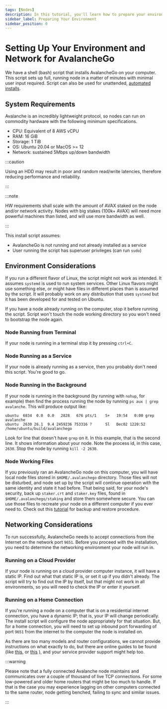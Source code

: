 ```yaml
---
tags: [Nodes]
description: In this tutorial, you'll learn how to prepare your environment for AvalancheGo installation and configure your network settings.
sidebar_label: Preparing Your Environment
sidebar_position: 0
---
```


# Setting Up Your Environment and Network for AvalancheGo

We have a shell (bash) script that installs AvalancheGo on your computer. This
script sets up full, running node in a matter of minutes with minimal user input
required. Script can also be used for unattended, [automated
installs](#unattended-installation).

## System Requirements

Avalanche is an incredibly lightweight protocol, so nodes can run on commodity
hardware with the following minimum specifications. 

- CPU: Equivalent of 8 AWS vCPU
- RAM: 16 GiB
- Storage: 1 TiB
- OS: Ubuntu 20.04 or MacOS &gt;= 12
- Network: sustained 5Mbps up/down bandwidth

:::caution

Using an HDD may result in poor and random read/write latencies,
therefore reducing performance and reliability.

:::

:::note

HW requirements shall scale with the amount of AVAX staked on
the node and/or network activity. Nodes with big stakes (100k+ AVAX) will need
more powerful machines than listed, and will use more bandwidth as well.

:::

This install script assumes:

- AvalancheGo is not running and not already installed as a service
- User running the script has superuser privileges (can run `sudo`)

## Environment Considerations

If you run a different flavor of Linux, the script might not work as intended.
It assumes `systemd` is used to run system services. Other Linux flavors might
use something else, or might have files in different places than is assumed by
the script. It will probably work on any distribution that uses `systemd` but it
has been developed for and tested on Ubuntu.

If you have a node already running on the computer, stop it before running the
script. Script won't touch the node working directory so you won't need to
bootstrap the node again.

### Node Running from Terminal

If your node is running in a terminal stop it by pressing `ctrl+C`.

### Node Running as a Service

If your node is already running as a service, then you probably don't need this
script. You're good to go.

### Node Running in the Background

If your node is running in the background (by running with `nohup`, for example)
then find the process running the node by running `ps aux | grep avalanche`.
This will produce output like:

```text
ubuntu  6834  0.0  0.0   2828   676 pts/1    S+   19:54   0:00 grep avalanche
ubuntu  2630 26.1  9.4 2459236 753316 ?      Sl   Dec02 1220:52 /home/ubuntu/build/avalanchego
```

Look for line that doesn't have `grep` on it. In this example, that is the
second line. It shows information about your node. Note the process id, in this
case, `2630`. Stop the node by running `kill -2 2630`.

### Node Working Files

If you previously ran an AvalancheGo node on this computer, you will have local
node files stored in `$HOME/.avalanchego` directory. Those files will not be
disturbed, and node set up by the script will continue operation with the same
identity and state it had before. That being said, for your node's security,
back up `staker.crt` and `staker.key` files, found in
`$HOME/.avalanchego/staking` and store them somewhere secure. You can use those
files to recreate your node on a different computer if you ever need to. Check
out this [tutorial](/nodes/maintain/node-backup-and-restore.md) for backup and
restore procedure.

## Networking Considerations

To run successfully, AvalancheGo needs to accept connections from the Internet
on the network port `9651`. Before you proceed with the installation, you need
to determine the networking environment your node will run in.

### Running on a Cloud Provider

If your node is running on a cloud provider computer instance, it will have a
static IP. Find out what that static IP is, or set it up if you didn't already.
The script will try to find out the IP by itself, but that might not work in all
environments, so you will need to check the IP or enter it yourself.

### Running on a Home Connection

If you're running a node on a computer that is on a residential internet
connection, you have a dynamic IP; that is, your IP will change periodically.
The install script will configure the node appropriately for that situation.
But, for a home connection, you will need to set up inbound port forwarding of
port `9651` from the internet to the computer the node is installed on.

As there are too many models and router configurations, we cannot provide
instructions on what exactly to do, but there are online guides to be found
(like
[this](https://www.noip.com/support/knowledgebase/general-port-forwarding-guide/),
or [this](https://www.howtogeek.com/66214/how-to-forward-ports-on-your-router/)
), and your service provider support might help too.

:::warning

Please note that a fully connected Avalanche node maintains and communicates
over a couple of thousand of live TCP connections. For some low-powered and
older home routers that might be too much to handle. If that is the case you may
experience lagging on other computers connected to the same router, node getting
benched, failing to sync and similar issues.

:::
